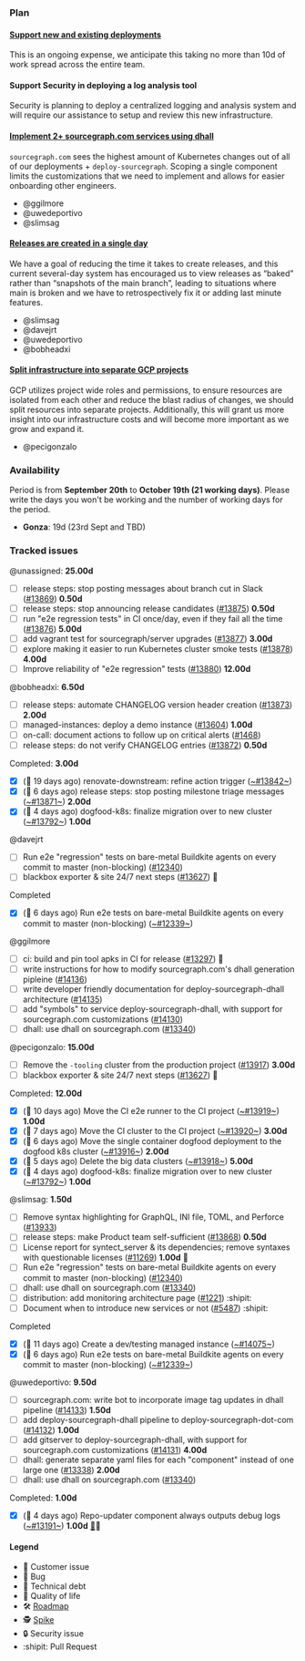 ### Plan

#### [Support new and existing deployments](https://github.com/orgs/sourcegraph/projects/74)

This is an ongoing expense, we anticipate this taking no more than 10d of work spread across the entire team.

#### Support Security in deploying a log analysis tool

Security is planning to deploy a centralized logging and analysis system and will require our assistance to setup and review this new infrastructure.

#### [Implement 2+ sourcegraph.com services using dhall](https://github.com/orgs/sourcegraph/projects/71)

`sourcegraph.com` sees the highest amount of Kubernetes changes out of all of our deployments + `deploy-sourcegraph`. Scoping a single component limits the customizations that we need to implement and allows for easier onboarding other engineers.

- @ggilmore 
- @uwedeportivo
- @slimsag 

#### [Releases are created in a single day](https://github.com/orgs/sourcegraph/projects/90)

We have a goal of reducing the time it takes to create releases, and this current several-day system has encouraged us to view releases as “baked” rather than “snapshots of the main branch”, leading to situations where main is broken and we have to retrospectively fix it or adding last minute features.

- @slimsag 
- @davejrt 
- @uwedeportivo 
- @bobheadxi 

#### [Split infrastructure into separate GCP projects](https://github.com/orgs/sourcegraph/projects/92)

GCP utilizes project wide roles and permissions, to ensure resources are isolated from each other and reduce the blast radius of changes, we should split resources into separate projects. Additionally, this will grant us more insight into our infrastructure costs and will become more important as we grow and expand it.

- @pecigonzalo 

### Availability

Period is from **September 20th** to **October 19th (21 working days)**. Please write the days you won't be working and the number of working days for the period.

- **Gonza**: 19d (23rd Sept and TBD)

### Tracked issues

<!-- BEGIN WORK -->
<!-- BEGIN ASSIGNEE:  -->
@unassigned: __25.00d__

- [ ] release steps: stop posting messages about branch cut in Slack ([#13869](https://github.com/sourcegraph/sourcegraph/issues/13869)) __0.50d__
- [ ] release steps: stop announcing release candidates ([#13875](https://github.com/sourcegraph/sourcegraph/issues/13875)) __0.50d__
- [ ] run "e2e regression tests" in CI once/day, even if they fail all the time ([#13876](https://github.com/sourcegraph/sourcegraph/issues/13876)) __5.00d__
- [ ] add vagrant test for sourcegraph/server upgrades ([#13877](https://github.com/sourcegraph/sourcegraph/issues/13877)) __3.00d__
- [ ] explore making it easier to run Kubernetes cluster smoke tests ([#13878](https://github.com/sourcegraph/sourcegraph/issues/13878)) __4.00d__
- [ ] Improve reliability of "e2e regression" tests ([#13880](https://github.com/sourcegraph/sourcegraph/issues/13880)) __12.00d__
<!-- END ASSIGNEE -->

<!-- BEGIN ASSIGNEE: bobheadxi -->
@bobheadxi: __6.50d__

- [ ] release steps: automate CHANGELOG version header creation ([#13873](https://github.com/sourcegraph/sourcegraph/issues/13873)) __2.00d__
- [ ] managed-instances: deploy a demo instance ([#13604](https://github.com/sourcegraph/sourcegraph/issues/13604)) __1.00d__
- [ ] on-call: document actions to follow up on critical alerts ([#1468](https://github.com/sourcegraph/about/issues/1468))
- [ ] release steps: do not verify CHANGELOG entries ([#13872](https://github.com/sourcegraph/sourcegraph/issues/13872)) __0.50d__

Completed: __3.00d__
- [x] (🏁 19 days ago) renovate-downstream: refine action trigger ([~#13842~](https://github.com/sourcegraph/sourcegraph/issues/13842))
- [x] (🏁 6 days ago) release steps: stop posting milestone triage messages  ([~#13871~](https://github.com/sourcegraph/sourcegraph/issues/13871)) __2.00d__
- [x] (🏁 4 days ago) dogfood-k8s: finalize migration over to new cluster ([~#13792~](https://github.com/sourcegraph/sourcegraph/issues/13792)) __1.00d__
<!-- END ASSIGNEE -->

<!-- BEGIN ASSIGNEE: davejrt -->
@davejrt

- [ ] Run e2e "regression" tests on bare-metal Buildkite agents on every commit to master (non-blocking) ([#12340](https://github.com/sourcegraph/sourcegraph/issues/12340))
- [ ] blackbox exporter & site 24/7 next steps ([#13627](https://github.com/sourcegraph/sourcegraph/issues/13627)) 🧶

Completed
- [x] (🏁 6 days ago) Run e2e tests on bare-metal Buildkite agents on every commit to master (non-blocking) ([~#12339~](https://github.com/sourcegraph/sourcegraph/issues/12339))
<!-- END ASSIGNEE -->

<!-- BEGIN ASSIGNEE: ggilmore -->
@ggilmore

- [ ] ci: build and pin tool apks in CI for release ([#13297](https://github.com/sourcegraph/sourcegraph/issues/13297)) 🧶
- [ ] write instructions for how to modify sourcegraph.com's dhall generation pipleine ([#14136](https://github.com/sourcegraph/sourcegraph/issues/14136))
- [ ] write developer friendly documentation for deploy-sourcegraph-dhall architecture ([#14135](https://github.com/sourcegraph/sourcegraph/issues/14135))
- [ ] add "symbols" to service deploy-sourcegraph-dhall, with support for sourcegraph.com customizations ([#14130](https://github.com/sourcegraph/sourcegraph/issues/14130))
- [ ] dhall: use dhall on sourcegraph.com ([#13340](https://github.com/sourcegraph/sourcegraph/issues/13340))
<!-- END ASSIGNEE -->

<!-- BEGIN ASSIGNEE: pecigonzalo -->
@pecigonzalo: __15.00d__

- [ ] Remove the `-tooling` cluster from the production project ([#13917](https://github.com/sourcegraph/sourcegraph/issues/13917)) __3.00d__
- [ ] blackbox exporter & site 24/7 next steps ([#13627](https://github.com/sourcegraph/sourcegraph/issues/13627)) 🧶

Completed: __12.00d__
- [x] (🏁 10 days ago) Move the CI e2e runner to the CI project ([~#13919~](https://github.com/sourcegraph/sourcegraph/issues/13919)) __1.00d__
- [x] (🏁 7 days ago) Move the CI cluster to the CI project ([~#13920~](https://github.com/sourcegraph/sourcegraph/issues/13920)) __3.00d__
- [x] (🏁 6 days ago) Move the single container dogfood deployment to the dogfood k8s cluster ([~#13916~](https://github.com/sourcegraph/sourcegraph/issues/13916)) __2.00d__
- [x] (🏁 5 days ago) Delete the big data clusters ([~#13918~](https://github.com/sourcegraph/sourcegraph/issues/13918)) __5.00d__
- [x] (🏁 4 days ago) dogfood-k8s: finalize migration over to new cluster ([~#13792~](https://github.com/sourcegraph/sourcegraph/issues/13792)) __1.00d__
<!-- END ASSIGNEE -->

<!-- BEGIN ASSIGNEE: slimsag -->
@slimsag: __1.50d__

- [ ] Remove syntax highlighting for GraphQL, INI file, TOML, and Perforce ([#13933](https://github.com/sourcegraph/sourcegraph/issues/13933))
- [ ] release steps: make Product team self-sufficient ([#13868](https://github.com/sourcegraph/sourcegraph/issues/13868)) __0.50d__
- [ ] License report for syntect_server & its dependencies; remove syntaxes with questionable licenses ([#11269](https://github.com/sourcegraph/sourcegraph/issues/11269)) __1.00d__ 👩
- [ ] Run e2e "regression" tests on bare-metal Buildkite agents on every commit to master (non-blocking) ([#12340](https://github.com/sourcegraph/sourcegraph/issues/12340))
- [ ] dhall: use dhall on sourcegraph.com ([#13340](https://github.com/sourcegraph/sourcegraph/issues/13340))
- [ ] distribution: add monitoring architecture page ([#1221](https://github.com/sourcegraph/about/pull/1221)) :shipit:
- [ ] Document when to introduce new services or not ([#5487](https://github.com/sourcegraph/sourcegraph/pull/5487)) :shipit:

Completed
- [x] (🏁 11 days ago) Create a dev/testing managed instance ([~#14075~](https://github.com/sourcegraph/sourcegraph/issues/14075))
- [x] (🏁 6 days ago) Run e2e tests on bare-metal Buildkite agents on every commit to master (non-blocking) ([~#12339~](https://github.com/sourcegraph/sourcegraph/issues/12339))
<!-- END ASSIGNEE -->

<!-- BEGIN ASSIGNEE: uwedeportivo -->
@uwedeportivo: __9.50d__

- [ ] sourcegraph.com: write bot to incorporate image tag updates in dhall pipeline ([#14133](https://github.com/sourcegraph/sourcegraph/issues/14133)) __1.50d__
- [ ] add deploy-sourcegraph-dhall pipeline to deploy-sourcegraph-dot-com ([#14132](https://github.com/sourcegraph/sourcegraph/issues/14132)) __1.00d__
- [ ] add gitserver to deploy-sourcegraph-dhall, with support for sourcegraph.com customizations ([#14131](https://github.com/sourcegraph/sourcegraph/issues/14131)) __4.00d__
- [ ] dhall: generate separate yaml files for each "component" instead of one large one ([#13338](https://github.com/sourcegraph/sourcegraph/issues/13338)) __2.00d__
- [ ] dhall: use dhall on sourcegraph.com ([#13340](https://github.com/sourcegraph/sourcegraph/issues/13340))

Completed: __1.00d__
- [x] (🏁 4 days ago) Repo-updater component always outputs debug logs ([~#13191~](https://github.com/sourcegraph/sourcegraph/issues/13191)) __1.00d__ [👩](https://app.hubspot.com/contacts/2762526/company/1712883009)🎩
<!-- END ASSIGNEE -->
<!-- END WORK -->

#### Legend

- 👩 Customer issue
- 🐛 Bug
- 🧶 Technical debt
- 🎩 Quality of life
- 🛠️ [Roadmap](https://docs.google.com/document/d/1cBsE9801DcBF9chZyMnxRdolqM_1c2pPyGQz15QAvYI/edit#heading=h.5nwl5fv52ess)
- 🕵️ [Spike](https://en.wikipedia.org/wiki/Spike_(software_development))
- 🔒 Security issue
- :shipit: Pull Request
